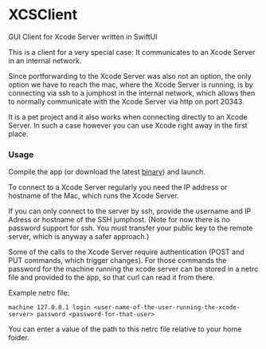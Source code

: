 # XCSClient
GUI Client for Xcode Server written in SwiftUI

This is a client for a very special case:
It communicates to an Xcode Server in an internal network.

Since portforwarding to the Xcode Server was also not an option, the only option we have to reach the mac, where the Xcode Server is running, is by connecting via ssh to a jumphost in the internal network, which allows then to normally communicate with the Xcode Server via http on port 20343.

It is a pet project and it also works when connecting directly to an Xcode Server. In such a case however you can use Xcode right away in the first place. 

### Usage
Compile the app (or download the latest [binary](https://github.com/a7ex/XCSClient/releases/latest/download/XCSClient.app.zip)) and launch.

To connect to a Xcode Server regularly you need the IP address or hostname of the Mac, which runs the Xcode Server.

If you can only connect to the server by ssh, provide the username and IP Adress or hostname of the SSH jumphost. (Note for now there is no password support for ssh. You must transfer your public key to the remote server, which is anyway a safer approach.)

Some of the calls to the Xcode Server require authentication (POST and PUT commands, which trigger changes). For those commands the password for the machine running the xcode server can be stored in a netrc file and provided to the app, so that curl can read it from there.

Example netrc file:
```
machine 127.0.0.1 login <user-name-of-the-user-running-the-xcode-server> password <password-for-that-user>
```
You can enter a value of the path to this netrc file relative to your home foider.
